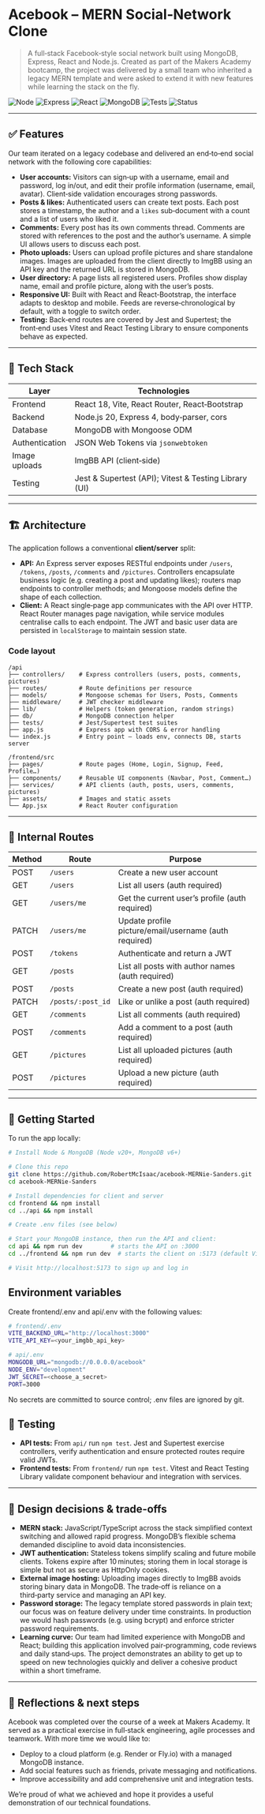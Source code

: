 # Acebook – MERN Social‑Network Clone

> A full‑stack Facebook‑style social network built using MongoDB, Express, React and Node.js.  Created as part of the Makers Academy bootcamp, the project was delivered by a small team who inherited a legacy MERN template and were asked to extend it with new features while learning the stack on the fly.

![Node](https://img.shields.io/badge/Node.js-20.x-brightgreen)
![Express](https://img.shields.io/badge/Express-4.x-lightgrey)
![React](https://img.shields.io/badge/React-18.x-61dafb)
![MongoDB](https://img.shields.io/badge/MongoDB-7.x-green)
![Tests](https://img.shields.io/badge/Tested%20with-Jest%20%26%20Vitest-green)
![Status](https://img.shields.io/badge/Status-In%20progress-yellow)

---

## ✅ Features

Our team iterated on a legacy codebase and delivered an end‑to‑end social network with the following core capabilities:

- **User accounts:** Visitors can sign‑up with a username, email and password, log in/out, and edit their profile information (username, email, avatar). Client‑side validation encourages strong passwords.
- **Posts & likes:** Authenticated users can create text posts. Each post stores a timestamp, the author and a `likes` sub‑document with a count and a list of users who liked it.
- **Comments:** Every post has its own comments thread. Comments are stored with references to the post and the author’s username. A simple UI allows users to discuss each post.
- **Photo uploads:** Users can upload profile pictures and share standalone images. Images are uploaded from the client directly to ImgBB using an API key and the returned URL is stored in MongoDB.
- **User directory:** A page lists all registered users. Profiles show display name, email and profile picture, along with the user’s posts.
- **Responsive UI:** Built with React and React‑Bootstrap, the interface adapts to desktop and mobile. Feeds are reverse‑chronological by default, with a toggle to switch order.
- **Testing:** Back‑end routes are covered by Jest and Supertest; the front‑end uses Vitest and React Testing Library to ensure components behave as expected.

---

## 🧱 Tech Stack

| Layer         | Technologies                                    |
|---------------|--------------------------------------------------|
| Frontend      | React 18, Vite, React Router, React‑Bootstrap    |
| Backend       | Node.js 20, Express 4, body‑parser, cors         |
| Database      | MongoDB with Mongoose ODM                        |
| Authentication | JSON Web Tokens via `jsonwebtoken`               |
| Image uploads | ImgBB API (client‑side)                          |
| Testing       | Jest & Supertest (API); Vitest & Testing Library (UI) |

---

## 🏗 Architecture

The application follows a conventional **client/server** split:

- **API:** An Express server exposes RESTful endpoints under `/users`, `/tokens`, `/posts`, `/comments` and `/pictures`.  Controllers encapsulate business logic (e.g. creating a post and updating likes); routers map endpoints to controller methods; and Mongoose models define the shape of each collection.
- **Client:** A React single‑page app communicates with the API over HTTP.  React Router manages page navigation, while service modules centralise calls to each endpoint.  The JWT and basic user data are persisted in `localStorage` to maintain session state.

### Code layout

```text
/api
├── controllers/    # Express controllers (users, posts, comments, pictures)
├── routes/         # Route definitions per resource
├── models/         # Mongoose schemas for Users, Posts, Comments
├── middleware/     # JWT checker middleware
├── lib/            # Helpers (token generation, random strings)
├── db/             # MongoDB connection helper
├── tests/          # Jest/Supertest test suites
├── app.js          # Express app with CORS & error handling
└── index.js        # Entry point – loads env, connects DB, starts server

/frontend/src
├── pages/          # Route pages (Home, Login, Signup, Feed, Profile…)
├── components/     # Reusable UI components (Navbar, Post, Comment…)
├── services/       # API clients (auth, posts, users, comments, pictures)
├── assets/         # Images and static assets
└── App.jsx         # React Router configuration
```

---

## 🔗 Internal Routes

| Method | Route               | Purpose                                        |
|--------|---------------------|------------------------------------------------|
| POST   | `/users`            | Create a new user account                      |
| GET    | `/users`            | List all users (auth required)                 |
| GET    | `/users/me`         | Get the current user’s profile (auth required) |
| PATCH  | `/users/me`         | Update profile picture/email/username (auth required) |
| POST   | `/tokens`           | Authenticate and return a JWT                  |
| GET    | `/posts`            | List all posts with author names (auth required) |
| POST   | `/posts`            | Create a new post (auth required)              |
| PATCH  | `/posts/:post_id`   | Like or unlike a post (auth required)          |
| GET    | `/comments`         | List all comments (auth required)              |
| POST   | `/comments`         | Add a comment to a post (auth required)        |
| GET    | `/pictures`         | List all uploaded pictures (auth required)     |
| POST   | `/pictures`         | Upload a new picture (auth required)           |

---

## 🚀 Getting Started

To run the app locally:

```bash
# Install Node & MongoDB (Node v20+, MongoDB v6+)

# Clone this repo
git clone https://github.com/RobertMcIsaac/acebook-MERNie-Sanders.git
cd acebook-MERNie-Sanders

# Install dependencies for client and server
cd frontend && npm install
cd ../api && npm install

# Create .env files (see below)

# Start your MongoDB instance, then run the API and client:
cd api && npm run dev        # starts the API on :3000
cd ../frontend && npm run dev  # starts the client on :5173 (default Vite port)

# Visit http://localhost:5173 to sign up and log in
```

## Environment variables

Create frontend/.env and api/.env with the following values:
```bash
# frontend/.env
VITE_BACKEND_URL="http://localhost:3000"
VITE_API_KEY=<your_imgbb_api_key>

# api/.env
MONGODB_URL="mongodb://0.0.0.0/acebook"
NODE_ENV="development"
JWT_SECRET=<choose_a_secret>
PORT=3000
```

No secrets are committed to source control; .env files are ignored by git.

## 🧪 Testing

- **API tests:** From `api/` run `npm test`.  Jest and Supertest exercise controllers, verify authentication and ensure protected routes require valid JWTs.
- **Frontend tests:** From `frontend/` run `npm test`.  Vitest and React Testing Library validate component behaviour and integration with services.

---

## 🎯 Design decisions & trade‑offs

- **MERN stack:** JavaScript/TypeScript across the stack simplified context switching and allowed rapid progress.  MongoDB’s flexible schema demanded discipline to avoid data inconsistencies.
- **JWT authentication:** Stateless tokens simplify scaling and future mobile clients.  Tokens expire after 10 minutes; storing them in local storage is simple but not as secure as HttpOnly cookies.
- **External image hosting:** Uploading images directly to ImgBB avoids storing binary data in MongoDB.  The trade‑off is reliance on a third‑party service and managing an API key.
- **Password storage:** The legacy template stored passwords in plain text; our focus was on feature delivery under time constraints.  In production we would hash passwords (e.g. using bcrypt) and enforce stricter password requirements.
- **Learning curve:** Our team had limited experience with MongoDB and React; building this application involved pair‑programming, code reviews and daily stand‑ups.  The project demonstrates an ability to get up to speed on new technologies quickly and deliver a cohesive product within a short timeframe.

---

## 🌱 Reflections & next steps

Acebook was completed over the course of a week at Makers Academy.  It served as a practical exercise in full‑stack engineering, agile processes and teamwork.  With more time we would like to:

- Deploy to a cloud platform (e.g. Render or Fly.io) with a managed MongoDB instance.
- Add social features such as friends, private messaging and notifications.
- Improve accessibility and add comprehensive unit and integration tests.

We’re proud of what we achieved and hope it provides a useful demonstration of our technical foundations.
